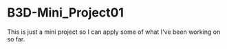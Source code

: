 # B3D-Mini_Project01
This is just a mini project so I can apply some of what I've been working on so far.
